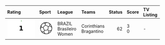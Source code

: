 | Rating                                                                                                                               | Sport                                                                                                        | League                     | Teams                     |   Status | Score   | TV Listing   |
|:-------------------------------------------------------------------------------------------------------------------------------------|:-------------------------------------------------------------------------------------------------------------|:---------------------------|:--------------------------|---------:|:--------|:-------------|
| <img src="https://raw.githubusercontent.com/BlakeDuncan25/Donut-SVG-Ratings/bac4e4a278175106499642192132b1786a9aec38/1.svg" alt="1"> | <img src="https://raw.githubusercontent.com/BlakeDuncan25/Donut-SVG-Ratings/master/soccer.png" alt="Soccer"> | BRAZIL<br>Brasileiro Women | Corinthians<br>Bragantino |       62 | 3<br>0  | -            |